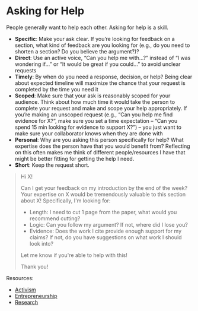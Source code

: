 # Asking for Help

People generally want to help each other. Asking for help is a skill.

- **Specific**: Make your ask clear. If you’re looking for feedback on a section, what kind of feedback are you looking for (e.g., do you need to shorten a section? Do you believe the argument?)?
- **Direct**: Use an active voice, “Can you help me with…?” instead of “I was wondering if…” or “It would be great if you could…” to avoid unclear requests
- **Timely**: By when do you need a response, decision, or help? Being clear about expected timeline will maximize the chance that your request is completed by the time you need it
- **Scoped**: Make sure that your ask is reasonably scoped for your audience. Think about how much time it would take the person to complete your request and make and scope your help appropriately. If you’re making an unscoped request (e.g., “Can you help me find evidence for X?”, make sure you set a time expectation – “Can you spend 15 min looking for evidence to support X?”) – you just want to make sure your collaborator knows when they are done with
- **Personal**: Why are you asking this person specifically for help? What expertise does the person have that you would benefit from? Reflecting on this often makes me think of different people/resources I have that might be better fitting for getting the help I need.
- **Short**: Keep the request short.

> Hi X!
>
> Can I get your feedback on my introduction by the end of the week? Your expertise on X would be tremendously valuable to this section about X!
> Specifically, I'm looking for:
>
> - Length: I need to cut 1 page from the paper, what would you recommend cutting?
> - Logic: Can you follow my argument? If not, where did I lose you?
> - Evidence: Does the work I cite provide enough support for my claims? If not, do you have suggestions on what work I should look into?
>
> Let me know if you're able to help with this!
>
> Thank you!

Resources:

- [Activism](https://indivisible.org/sites/default/files/resources/2020-05-29_organizing_training_indivisible_recruitment_guide.pdf)
- [Entrepreneurship](https://mathventurepartners.com/blog/2021/1/26/how-to-get-better-introductions/)
- [Research](https://doi.org/10.1145/3173574.3173596)
